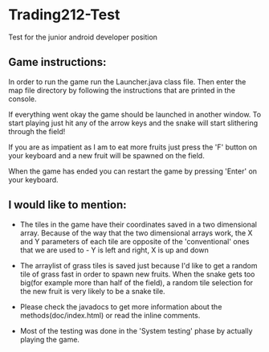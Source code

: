 # Trading212-Test
Test for the junior android developer position

Game instructions:
------------------
In order to run the game run the Launcher.java class file. Then enter the map file directory by following the instructions that
are printed in the console.

If everything went okay the game should be launched in another window. 
To start playing just hit any of the arrow keys and the snake will start slithering through the field!

If you are as impatient as I am to eat more fruits just press the 'F' button on your keyboard
and a new fruit will be spawned on the field. 

When the game has ended you can restart the game by pressing 'Enter' on your keyboard.

I would like to mention:
------------------------
- The tiles in the game have their coordinates saved in a two dimensional array. Because of the way that the two dimensional arrays
  work, the X and Y parameters of each tile are opposite of the 'conventional' ones that we are used to - 
  Y is left and right, X is up and down

- The arraylist of grass tiles is saved just because I'd like to get a random tile of grass fast in order to spawn new fruits.
  When the snake gets too big(for example more than half of the field), a random tile selection for the new fruit is 
  very likely to be a snake tile.
  
- Please check the javadocs to get more information about the methods(doc/index.html) or read the inline comments.

- Most of the testing was done in the 'System testing' phase by actually playing the game.
